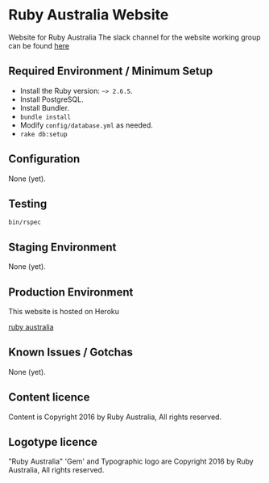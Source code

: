 Ruby Australia Website
=========================================================================

Website for Ruby Australia
The slack channel for the website working group can be found
[here](https://rubyau.slack.com/messages/ruby-au-website/)


Required Environment / Minimum Setup
------------------------------------

* Install the Ruby version: `~> 2.6.5`.
* Install PostgreSQL.
* Install Bundler.
* `bundle install`
* Modify `config/database.yml` as needed.
* `rake db:setup`


Configuration
-------------

None (yet).


Testing
-------

`bin/rspec`


Staging Environment
-------------------

None (yet).


Production Environment
----------------------

This website is hosted on Heroku

[ruby australia](https://ruby.org.au)


Known Issues / Gotchas
----------------------

None (yet).


Content licence
---------------

Content is Copyright 2016 by Ruby Australia, All rights reserved.


Logotype licence
----------------

"Ruby Australia" 'Gem' and Typographic logo are Copyright 2016 by Ruby Australia,
All rights reserved.
